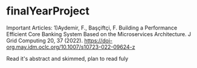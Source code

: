 # finalYearProject

Important Articles:
1)Aydemir, F., Başçiftçi, F. Building a Performance Efficient Core Banking System Based on the Microservices Architecture. J Grid Computing 20, 37 (2022). https://doi-org.may.idm.oclc.org/10.1007/s10723-022-09624-z

Read it's abstract and skimmed, plan to read fuly
